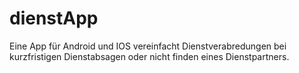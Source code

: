 dienstApp
=========

Eine App für Android und IOS vereinfacht Dienstverabredungen bei kurzfristigen Dienstabsagen oder nicht finden eines Dienstpartners.
